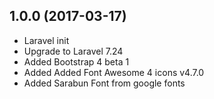 

## 1.0.0 (2017-03-17)

- Laravel init
- Upgrade to Laravel 7.24
- Added Bootstrap 4 beta 1
- Added Added Font Awesome 4 icons v4.7.0
- Added Sarabun Font from google fonts